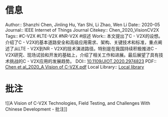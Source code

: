 # 信息
Author:: Shanzhi Chen, Jinling Hu, Yan Shi, Li Zhao, Wen Li
Date:: 2020-05
Journal:: IEEE Internet of Things Journal
Citekey:: Chen_2020_VisionCV2X
Tags:: #C-V2X #LTE-V2X #NR-V2X #综述 
Work:: 本文提出了C - V2X的设想。介绍了C - V2X的基本道路安全和高级应用需求、架构、关键技术和标准，重点阐述了从LTE - V2X到NR - V2X的技术演进路径。特别是在我国持续积极推进C - V2X研究、现场试验和开发的基础上，介绍了相关工作和进展。最后展望了具有技术挑战的C - V2X应用的发展趋势。
DOI:: [10.1109/JIOT.2020.2974823](https://doi.org/10.1109/JIOT.2020.2974823)
PDF:: [Chen et al_2020_A Vision of C-V2X.pdf](zotero://open-pdf/library/items/JABEBU75)
Local Library:: [Local library](zotero://select/items/1_FQHDM8JX)

# 批注
![[A Vision of C-V2X Technologies, Field Testing, and Challenges With Chinese Development - 批注]]